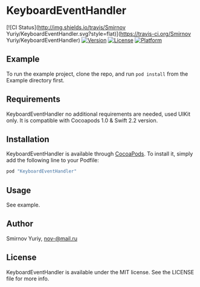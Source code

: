# KeyboardEventHandler

[![CI Status](http://img.shields.io/travis/Smirnov Yuriy/KeyboardEventHandler.svg?style=flat)](https://travis-ci.org/Smirnov Yuriy/KeyboardEventHandler)
[![Version](https://img.shields.io/cocoapods/v/KeyboardEventHandler.svg?style=flat)](http://cocoapods.org/pods/KeyboardEventHandler)
[![License](https://img.shields.io/cocoapods/l/KeyboardEventHandler.svg?style=flat)](http://cocoapods.org/pods/KeyboardEventHandler)
[![Platform](https://img.shields.io/cocoapods/p/KeyboardEventHandler.svg?style=flat)](http://cocoapods.org/pods/KeyboardEventHandler)

## Example

To run the example project, clone the repo, and run `pod install` from the Example directory first.

## Requirements

KeyboardEventHandler no additional requirements are needed, used UIKit only. It is compatible with Cocoapods 1.0 & Swift 2.2 version.

## Installation

KeyboardEventHandler is available through [CocoaPods](http://cocoapods.org). To install
it, simply add the following line to your Podfile:

```ruby
pod "KeyboardEventHandler"
```

## Usage

See example.

## Author

Smirnov Yuriy, nov-@mail.ru

## License

KeyboardEventHandler is available under the MIT license. See the LICENSE file for more info.
